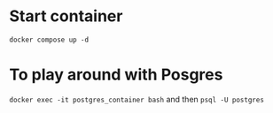 # Start container
`docker compose up -d`

# To play around with Posgres
`docker exec -it postgres_container bash` and then `psql -U postgres`
